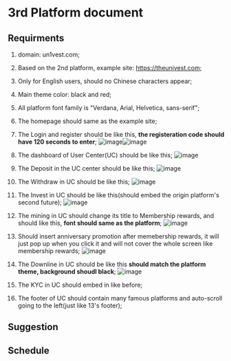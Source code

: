 # 3rd Platform document
## Requirments
1. domain: un1vest.com;

2. Based on the 2nd platform,  example site: https://theunivest.com;

3. Only for English users, should no Chinese characters appear;

4. Main theme color: black and red;

5. All platform font family is "Verdana, Arial, Helvetica, sans-serif";

6. The homepage should same as the example site;

7. The Login and register should be like this, **the registeration code should have 120 seconds to enter**;
![image](./1.jpg)![image](./2.jpg)

8. The dashboard of User Center(UC) should be like this;
![image](./3.jpg)

9. The Deposit in the UC center should be like this;
![image](./4.jpg)

10. The Withdraw in UC should be like this;
![image](./5.jpg)

11. The Invest in UC should be like this(should embed the origin platform's second future);
![image](./6.jpg)

12. The mining in UC should change its title to Membership rewards, and should like this, **font should same as the platform**;
![image](./7.jpg)

13. Should insert anniversary promotion after memebership rewards,  it will just pop up when you click it and will not cover the whole screen like membership rewards;
![image](./7_1.jpg)

14. The Downline in UC should be like this **should match the platform theme, background shoudl black**;
![image](./8.jpg)

15. The KYC in UC should embed in like before;

16. The footer of UC should contain many famous platforms and auto-scroll going to the left(just like 13's footer);
## Suggestion
## Schedule
